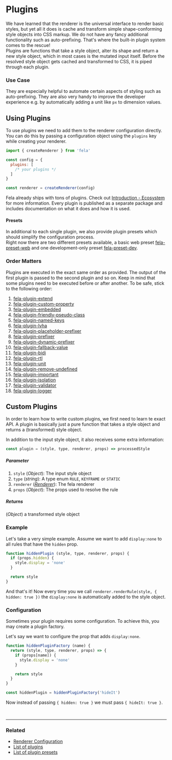 # Plugins

We have learned that the renderer is the universal interface to render basic styles, but yet all it does is cache and transform simple shape-conforming style objects into CSS markup. We do not have any fancy additional functionality such as auto-prefixing. That's where the built-in plugin system comes to the rescue!<br>
Plugins are functions that take a style object, alter its shape and return a new style object, which in most cases is the mutated input itself.
Before the resolved style object gets cached and transformed to CSS, it is piped through each plugin.

### Use Case
They are especially helpful to automate certain aspects of styling such as auto-prefixing. They are also very handy to improve the developer experience e.g. by automatically adding a unit like `px` to dimension values.

## Using Plugins
To use plugins we need to add them to the renderer configuration directly. You can do this by passing a configuration object using the `plugins` key while creating your renderer.

```javascript
import { createRenderer } from 'fela'

const config = {
  plugins: [
    /* your plugins */
  ]
}

const renderer = createRenderer(config)
```

Fela already ships with tons of plugins. Check out [Introduction - Ecosystem](../introduction/Ecosystem.md#plugins) for more information. Every plugin is published as a separate package and includes documentation on what it does and how it is used.

#### Presets
In additional to each single plugin, we also provide plugin presets which should simplify the configuration process.<br>
Right now there are two different presets available, a basic web preset [fela-preset-web](https://github.com/rofrischmann/fela/tree/master/packages/fela-preset-web) and one development-only preset [fela-preset-dev](https://github.com/rofrischmann/fela/tree/master/packages/fela-preset-dev).

### Order Matters
Plugins are executed in the exact same order as provided. The output of the first plugin is passed to the second plugin and so on. Keep in mind that some plugins need to be executed before or after another. To be safe, stick to the following order:

1. [fela-plugin-extend](https://github.com/rofrischmann/fela/tree/master/packages/fela-plugin-extend)
2. [fela-plugin-custom-property](https://github.com/rofrischmann/fela/tree/master/packages/fela-plugin-custom-property)
3. [fela-plugin-embedded](https://github.com/rofrischmann/fela/tree/master/packages/fela-plugin-embedded)
4. [fela-plugin-friendly-pseudo-class](https://github.com/rofrischmann/fela/tree/master/packages/fela-plugin-friendly-pseudo-class)
5. [fela-plugin-named-keys](https://github.com/rofrischmann/fela/tree/master/packages/fela-plugin-named-keys)
6. [fela-plugin-lvha](https://github.com/rofrischmann/fela/tree/master/packages/fela-plugin-lvha)
7. [fela-plugin-placeholder-prefixer](https://github.com/rofrischmann/fela/tree/master/packages/fela-plugin-placeholder-prefixer)
8. [fela-plugin-prefixer](https://github.com/rofrischmann/fela/tree/master/packages/fela-plugin-prefixer)
9. [fela-plugin-dynamic-prefixer](https://github.com/rofrischmann/fela/tree/master/packages/fela-plugin-dynamic-prefixer)
10. [fela-plugin-fallback-value](https://github.com/rofrischmann/fela/tree/master/packages/fela-plugin-fallback-value)
11. [fela-plugin-bidi](https://github.com/rofrischmann/fela/tree/master/packages/fela-plugin-bidi)
12. [fela-plugin-rtl](https://github.com/rofrischmann/fela/tree/master/packages/fela-plugin-rtl)
13. [fela-plugin-unit](https://github.com/rofrischmann/fela/tree/master/packages/fela-plugin-unit)
14. [fela-plugin-remove-undefined](https://github.com/rofrischmann/fela/tree/master/packages/fela-plugin-remove-undefined)
15. [fela-plugin-important](https://github.com/rofrischmann/fela/tree/master/packages/fela-plugin-important)
16. [fela-plugin-isolation](https://github.com/rofrischmann/fela/tree/master/packages/fela-plugin-isolation)
17. [fela-plugin-validator](https://github.com/rofrischmann/fela/tree/master/packages/fela-plugin-validator)
18. [fela-plugin-logger](https://github.com/rofrischmann/fela/tree/master/packages/fela-plugin-logger)


## Custom Plugins

In order to learn how to write custom plugins, we first need to learn te exact API. A plugin is basically just a pure function that takes a style object and returns a (transformed) style object.

In addition to the input style object, it also receives some extra information:
```javascript
const plugin = (style, type, renderer, props) => processedStyle
```

##### Parameter
1. `style` (*Object*): The input style object
2. `type` (*string*): A type enum `RULE`, `KEYFRAME` or `STATIC`
3. `renderer` ([*Renderer*](../basics/Renderer.md)): The fela renderer
4. `props` (*Object*): The props used to resolve the rule

##### Returns
(*Object*) a transformed style object

### Example
Let's take a very simple example. Assume we want to add `display:none` to all rules that have the `hidden` prop.

```javascript
function hiddenPlugin (style, type, renderer, props) {
  if (props.hidden) {
    style.display = 'none'
  }

  return style
}
```
And that's it! Now every time you we call `renderer.renderRule(style, { hidden: true })` the `display:none` is automatically added to the style object.


### Configuration

Sometimes your plugin requires some configuration. To achieve this, you may create a plugin factory.

Let's say we want to configure the prop that adds `display:none`.
```javascript
function hiddenPluginFactory (name) {
  return (style, type, renderer, props) => {
    if (props[name]) {
      style.display = 'none'
    }

    return style
  }
}
```
```javascript
const hiddenPlugin = hiddenPluginFactory('hideIt')
```
Now instead of passing `{ hidden: true }` we must pass `{ hideIt: true }`.

<br>

---

### Related
* [Renderer Configuration](RendererConfiguration.md)
* [List of plugins](../introduction/Ecosystem.md#plugins)
* [List of plugin presets](../introduction/Ecosystem.md#plugin-presets)

